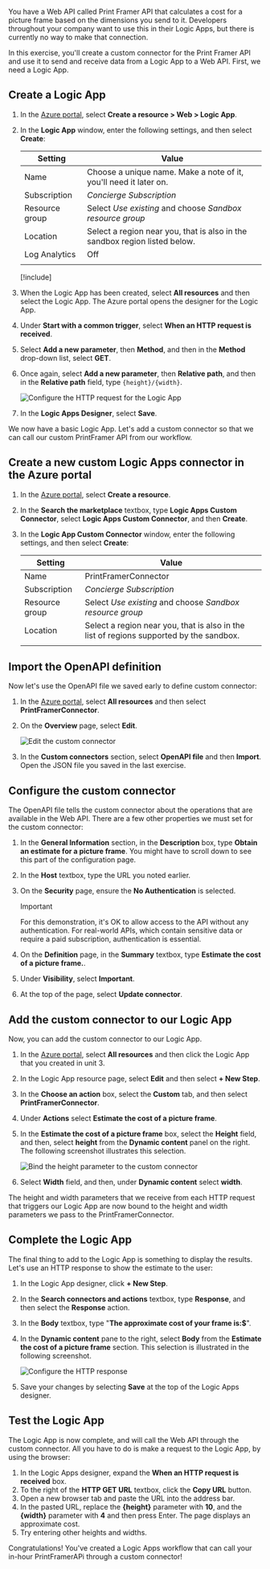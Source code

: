 You have a Web API called Print Framer API that calculates a cost for a picture frame based on the dimensions you send to it. Developers throughout your company want to use this in their Logic Apps, but there is currently no way to make that connection.

In this exercise, you'll create a custom connector for the Print Framer API and use it to send and receive data from a Logic App to a Web API. First, we need a Logic App.

## Create a Logic App

1. In the [Azure portal](https://portal.azure.com/learn.docs.microsoft.com?azure-portal=true), select **Create a resource > Web > Logic App**.
1. In the **Logic App** window, enter the following settings, and then select **Create**:

    | Setting | Value |
    | --- | --- |
    | Name | Choose a unique name. Make a note of it, you'll need it later on. |
    | Subscription | *Concierge Subscription* |
    | Resource group | Select *Use existing* and choose *<rgn>Sandbox resource group </rgn>* |
    | Location | Select a region near you, that is also in the sandbox region listed below. |
    | Log Analytics | Off |
    | | |

    [!include[](../../../includes/azure-sandbox-regions-first-mention-note-friendly.md)]

1. When the Logic App has been created, select **All resources** and then select the Logic App. The Azure portal opens the designer for the Logic App.
1. Under **Start with a common trigger**, select **When an HTTP request is received**.
1. Select **Add a new parameter**, then **Method**, and then in the **Method** drop-down list, select **GET**.
1. Once again, select **Add a new parameter**, then **Relative path**, and then in the **Relative path** field, type `{height}/{width}`.

    ![Configure the HTTP request for the Logic App](../media/5-configure-http-request.png)

1. In the **Logic Apps Designer**, select **Save**.

We now have a basic Logic App. Let's add a custom connector so that we can call our custom PrintFramer API from our workflow.

## Create a new custom Logic Apps connector in the Azure portal

1. In the [Azure portal](https://portal.azure.com/learn.docs.microsoft.com?azure-portal=true), select **Create a resource**.
1. In the **Search the marketplace** textbox, type **Logic Apps Custom Connector**, select **Logic Apps Custom Connector**, and then **Create**.
1. In the **Logic App Custom Connector** window, enter the following settings, and then select **Create**:

    | Setting | Value |
    | --- | --- |
    | Name | PrintFramerConnector |
    | Subscription | *Concierge Subscription* |
    | Resource group | Select *Use existing* and choose *<rgn>Sandbox resource group </rgn>* |
    | Location | Select a region near you, that is also in the list of regions supported by the sandbox. |
    | | |

## Import the OpenAPI definition

Now let's use the OpenAPI file we saved early to define custom connector:

1. In the [Azure portal](https://portal.azure.com/learn.docs.microsoft.com?azure-portal=true), select **All resources** and then select **PrintFramerConnector**.
1. On the **Overview** page, select **Edit**.

    ![Edit the custom connector](../media/5-edit-logic-apps-connector.png)

1. In the **Custom connectors** section, select **OpenAPI file** and then  **Import**. Open the JSON file you saved in the last exercise.

## Configure the custom connector

The OpenAPI file tells the custom connector about the operations that are available in the Web API. There are a few other properties we must set for the custom connector:

1. In the **General Information** section, in the **Description** box, type **Obtain an estimate for a picture frame**. You might have to scroll down to see this part of the configuration page.
1. In the **Host** textbox, type the URL you noted earlier.
1. On the **Security** page, ensure the **No Authentication** is selected.

    > [!IMPORTANT]
    > For this demonstration, it's OK to allow access to the API without any authentication. For real-world APIs, which contain sensitive data or require a paid subscription, authentication is essential.

1. On the **Definition** page, in the **Summary** textbox, type **Estimate the cost of a picture frame.**.
1. Under **Visibility**, select **Important**.
1. At the top of the page, select **Update connector**.

## Add the custom connector to our Logic App

Now, you can add the custom connector to our Logic App.

1. In the [Azure portal](https://portal.azure.com/learn.docs.microsoft.com?azure-portal=true), select **All resources** and then click the Logic App that you created in unit 3.
1. In the Logic App resource page, select **Edit** and then select **+ New Step**.
1. In the **Choose an action** box, select the **Custom** tab, and then select **PrintFramerConnector**.
1. Under **Actions** select **Estimate the cost of a picture frame**.
1. In the **Estimate the cost of a picture frame** box, select the **Height** field, and then, select **height** from the **Dynamic content** panel on the right. The following screenshot illustrates this selection.

    ![Bind the height parameter to the custom connector](../media/5-bind-height-parameter.png)

1. Select  **Width** field, and then, under **Dynamic content** select **width**.

The height and width parameters that we receive from each HTTP request that triggers our Logic App are now bound to the height and width parameters we pass to the PrintFramerConnector.

## Complete the Logic App

The final thing to add to the Logic App is something to display the results. Let's use an HTTP response to show the estimate to the user:

1. In the Logic App designer, click **+ New Step**.
1. In the **Search connectors and actions** textbox, type **Response**, and then select the **Response** action.
1. In the **Body** textbox, type "**The approximate cost of your frame is:$**".
1. In the **Dynamic content** pane to the right, select **Body** from the **Estimate the cost of a picture frame** section. This selection is illustrated in the following screenshot.

    ![Configure the HTTP response](../media/5-configure-http-response.png)

1. Save your changes by selecting **Save** at the top of the Logic Apps designer.

## Test the Logic App

The Logic App is now complete, and will call the Web API through the custom connector. All you have to do is make a request to the Logic App, by using the browser:

1. In the Logic Apps designer, expand the **When an HTTP request is received** box.
1. To the right of the **HTTP GET URL** textbox, click the **Copy URL** button.
1. Open a new browser tab and paste the URL into the address bar. 
1. In the pasted URL, replace the **{height}** parameter with **10**, and the **{width}** parameter with **4** and then press Enter. The page displays an approximate cost.
1. Try entering other heights and widths.

Congratulations! You've created a Logic Apps workflow that can call your in-hour PrintFramerAPi through a custom connector!
